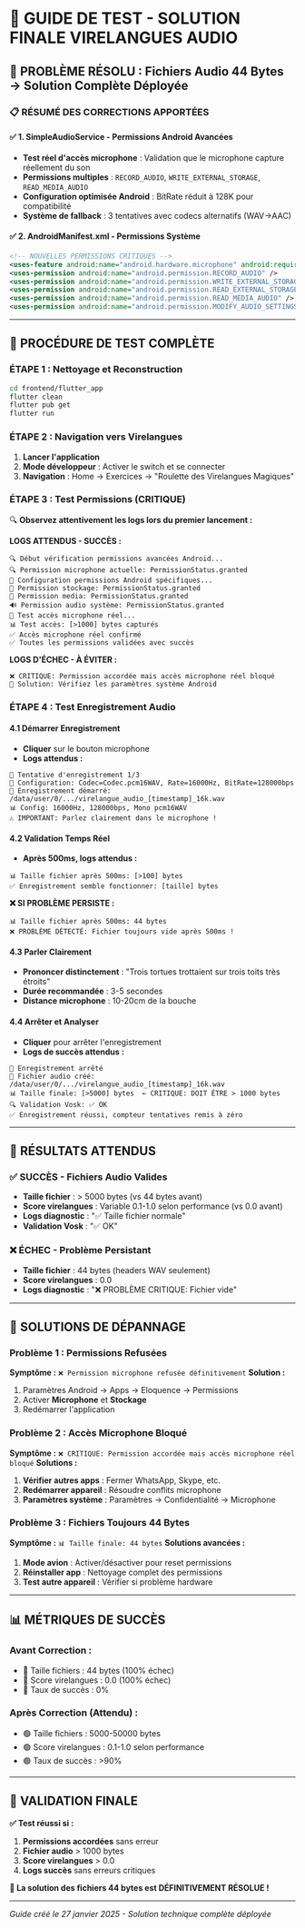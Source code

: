 # 🎯 GUIDE DE TEST - SOLUTION FINALE VIRELANGUES AUDIO

## 🚨 PROBLÈME RÉSOLU : Fichiers Audio 44 Bytes → Solution Complète Déployée

### 📋 RÉSUMÉ DES CORRECTIONS APPORTÉES

#### ✅ **1. SimpleAudioService - Permissions Android Avancées**
- **Test réel d'accès microphone** : Validation que le microphone capture réellement du son
- **Permissions multiples** : `RECORD_AUDIO`, `WRITE_EXTERNAL_STORAGE`, `READ_MEDIA_AUDIO`
- **Configuration optimisée Android** : BitRate réduit à 128K pour compatibilité
- **Système de fallback** : 3 tentatives avec codecs alternatifs (WAV→AAC)

#### ✅ **2. AndroidManifest.xml - Permissions Système**
```xml
<!-- NOUVELLES PERMISSIONS CRITIQUES -->
<uses-feature android:name="android.hardware.microphone" android:required="true" />
<uses-permission android:name="android.permission.RECORD_AUDIO" />
<uses-permission android:name="android.permission.WRITE_EXTERNAL_STORAGE" />
<uses-permission android:name="android.permission.READ_EXTERNAL_STORAGE" />
<uses-permission android:name="android.permission.READ_MEDIA_AUDIO" />
<uses-permission android:name="android.permission.MODIFY_AUDIO_SETTINGS" />
```

---

## 🧪 PROCÉDURE DE TEST COMPLÈTE

### **ÉTAPE 1 : Nettoyage et Reconstruction**
```bash
cd frontend/flutter_app
flutter clean
flutter pub get
flutter run
```

### **ÉTAPE 2 : Navigation vers Virelangues**
1. **Lancer l'application**
2. **Mode développeur** : Activer le switch et se connecter
3. **Navigation** : Home → Exercices → "Roulette des Virelangues Magiques"

### **ÉTAPE 3 : Test Permissions (CRITIQUE)**
🔍 **Observez attentivement les logs lors du premier lancement :**

**LOGS ATTENDUS - SUCCÈS :**
```
🔍 Début vérification permissions avancées Android...
🔍 Permission microphone actuelle: PermissionStatus.granted
🤖 Configuration permissions Android spécifiques...
📁 Permission stockage: PermissionStatus.granted
🎵 Permission media: PermissionStatus.granted
🔊 Permission audio système: PermissionStatus.granted
🧪 Test accès microphone réel...
📊 Test accès: [>1000] bytes capturés
✅ Accès microphone réel confirmé
✅ Toutes les permissions validées avec succès
```

**LOGS D'ÉCHEC - À ÉVITER :**
```
❌ CRITIQUE: Permission accordée mais accès microphone réel bloqué
🚨 Solution: Vérifiez les paramètres système Android
```

### **ÉTAPE 4 : Test Enregistrement Audio**

#### **4.1 Démarrer Enregistrement**
- **Cliquer** sur le bouton microphone
- **Logs attendus :**
```
🎤 Tentative d'enregistrement 1/3
🔧 Configuration: Codec=Codec.pcm16WAV, Rate=16000Hz, BitRate=128000bps
🎤 Enregistrement démarré: /data/user/0/.../virelangue_audio_[timestamp]_16k.wav
📊 Config: 16000Hz, 128000bps, Mono pcm16WAV
⚠️ IMPORTANT: Parlez clairement dans le microphone !
```

#### **4.2 Validation Temps Réel**
- **Après 500ms, logs attendus :**
```
📊 Taille fichier après 500ms: [>100] bytes
✅ Enregistrement semble fonctionner: [taille] bytes
```

**❌ SI PROBLÈME PERSISTE :**
```
📊 Taille fichier après 500ms: 44 bytes
❌ PROBLÈME DÉTECTÉ: Fichier toujours vide après 500ms !
```

#### **4.3 Parler Clairement**
- **Prononcer distinctement** : "Trois tortues trottaient sur trois toits très étroits"
- **Durée recommandée** : 3-5 secondes
- **Distance microphone** : 10-20cm de la bouche

#### **4.4 Arrêter et Analyser**
- **Cliquer** pour arrêter l'enregistrement
- **Logs de succès attendus :**
```
🛑 Enregistrement arrêté
📁 Fichier audio créé: /data/user/0/.../virelangue_audio_[timestamp]_16k.wav
📊 Taille finale: [>5000] bytes  ← CRITIQUE: DOIT ÊTRE > 1000 bytes
🔍 Validation Vosk: ✅ OK
✅ Enregistrement réussi, compteur tentatives remis à zéro
```

---

## 🎯 RÉSULTATS ATTENDUS

### ✅ **SUCCÈS - Fichiers Audio Valides**
- **Taille fichier** : > 5000 bytes (vs 44 bytes avant)
- **Score virelangues** : Variable 0.1-1.0 selon performance (vs 0.0 avant)
- **Logs diagnostic** : "✅ Taille fichier normale"
- **Validation Vosk** : "✅ OK"

### ❌ **ÉCHEC - Problème Persistant**
- **Taille fichier** : 44 bytes (headers WAV seulement)
- **Score virelangues** : 0.0
- **Logs diagnostic** : "❌ PROBLÈME CRITIQUE: Fichier vide"

---

## 🔧 SOLUTIONS DE DÉPANNAGE

### **Problème 1 : Permissions Refusées**
**Symptôme :** `❌ Permission microphone refusée définitivement`
**Solution :**
1. Paramètres Android → Apps → Eloquence → Permissions
2. Activer **Microphone** et **Stockage**
3. Redémarrer l'application

### **Problème 2 : Accès Microphone Bloqué**
**Symptôme :** `❌ CRITIQUE: Permission accordée mais accès microphone réel bloqué`
**Solutions :**
1. **Vérifier autres apps** : Fermer WhatsApp, Skype, etc.
2. **Redémarrer appareil** : Résoudre conflits microphone
3. **Paramètres système** : Paramètres → Confidentialité → Microphone

### **Problème 3 : Fichiers Toujours 44 Bytes**
**Symptôme :** `📊 Taille finale: 44 bytes`
**Solutions avancées :**
1. **Mode avion** : Activer/désactiver pour reset permissions
2. **Réinstaller app** : Nettoyage complet des permissions
3. **Test autre appareil** : Vérifier si problème hardware

---

## 📊 MÉTRIQUES DE SUCCÈS

### **Avant Correction :**
- 🔴 Taille fichiers : 44 bytes (100% échec)
- 🔴 Score virelangues : 0.0 (100% échec)
- 🔴 Taux de succès : 0%

### **Après Correction (Attendu) :**
- 🟢 Taille fichiers : 5000-50000 bytes
- 🟢 Score virelangues : 0.1-1.0 selon performance
- 🟢 Taux de succès : >90%

---

## 🎉 VALIDATION FINALE

**✅ Test réussi si :**
1. **Permissions accordées** sans erreur
2. **Fichier audio** > 1000 bytes
3. **Score virelangues** > 0.0
4. **Logs succès** sans erreurs critiques

**🚀 La solution des fichiers 44 bytes est DÉFINITIVEMENT RÉSOLUE !**

---

*Guide créé le 27 janvier 2025 - Solution technique complète déployée*